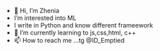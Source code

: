 - 👋 Hi, I’m Zhenia
-  I’m interested into ML
-  I write in Python and know different frameework 
- 🌱 I’m currently learning to js,css,html, c++
- 📫 How to reach me ...tg @ID_Emptied

<!---
--->
